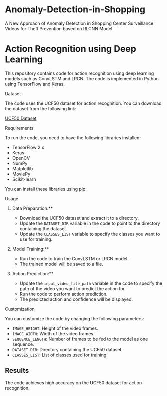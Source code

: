 # Anomaly-Detection-in-Shopping
A New Approach of Anomaly Detection in Shopping Center Surveillance Videos for Theft Prevention based on RLCNN Model
# Action Recognition using Deep Learning

This repository contains code for action recognition using deep learning models such as ConvLSTM and LRCN. The code is implemented in Python using TensorFlow and Keras.

Dataset

The code uses the UCF50 dataset for action recognition. You can download the dataset from the following link:

[UCF50 Dataset](https://www.crcv.ucf.edu/data/UCF50.php)

Requirements

To run the code, you need to have the following libraries installed:

- TensorFlow 2.x
- Keras
- OpenCV
- NumPy
- Matplotlib
- MoviePy
- Scikit-learn

You can install these libraries using pip:

Usage

1. Data Preparation:**
   - Download the UCF50 dataset and extract it to a directory.
   - Update the `DATASET_DIR` variable in the code to point to the directory containing the dataset.
   - Update the `CLASSES_LIST` variable to specify the classes you want to use for training.

2. Model Training:**
   - Run the code to train the ConvLSTM or LRCN model.
   - The trained model will be saved to a file.

3. Action Prediction:**
   - Update the `input_video_file_path` variable in the code to specify the path of the video you want to predict the action for.
   - Run the code to perform action prediction.
   - The predicted action and confidence will be displayed.

Customization

You can customize the code by changing the following parameters:

- `IMAGE_HEIGHT`: Height of the video frames.
- `IMAGE_WIDTH`: Width of the video frames.
- `SEQUENCE_LENGTH`: Number of frames to be fed to the model as one sequence.
- `DATASET_DIR`: Directory containing the UCF50 dataset.
- `CLASSES_LIST`: List of classes used for training.

## Results

The code achieves high accuracy on the UCF50 dataset for action recognition.


